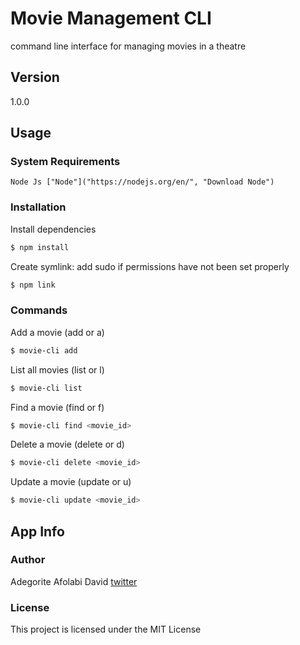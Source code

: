 # Movie Management CLI

command line interface for managing movies in a theatre

## Version

1.0.0

## Usage

### System Requirements

    Node Js ["Node"]("https://nodejs.org/en/", "Download Node")

### Installation

Install dependencies

```bash
$ npm install
```

Create symlink:
add sudo if permissions have not been set properly

```bash
$ npm link
```

### Commands

Add a movie (add or a)

```bash
$ movie-cli add
```

List all movies (list or l)

```bash
$ movie-cli list
```

Find a movie (find or f)

```bash
$ movie-cli find <movie_id>
```

Delete a movie (delete or d)

```bash
$ movie-cli delete <movie_id>
```

Update a movie (update or u)

```bash
$ movie-cli update <movie_id>
```

## App Info

### Author

Adegorite Afolabi David [twitter](https://twitter.com/story_of_afro, "story of afro")

### License

This project is licensed under the MIT License
